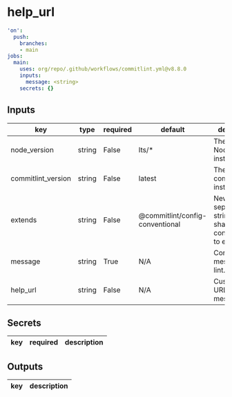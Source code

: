 # help_url

```yaml
'on':
  push:
    branches:
    - main
jobs:
  main:
    uses: org/repo/.github/workflows/commitlint.yml@v8.8.0
    inputs:
      message: <string>
    secrets: {}

```

## Inputs

key | type | required | default | description
--- | --- | --- | --- | ---
node_version | string | False | lts/* | The version of Node.js to install.
commitlint_version | string | False | latest | The version of commitlint to install.
extends | string | False | @commitlint/config-conventional | Newline-separated string of shareable configurations to extend.
message | string | True | N/A | Commit message to lint.
help_url | string | False | N/A | Custom help URL for error messages.

## Secrets

key | required | description
--- | --- | ---

## Outputs

key | description
--- | ---